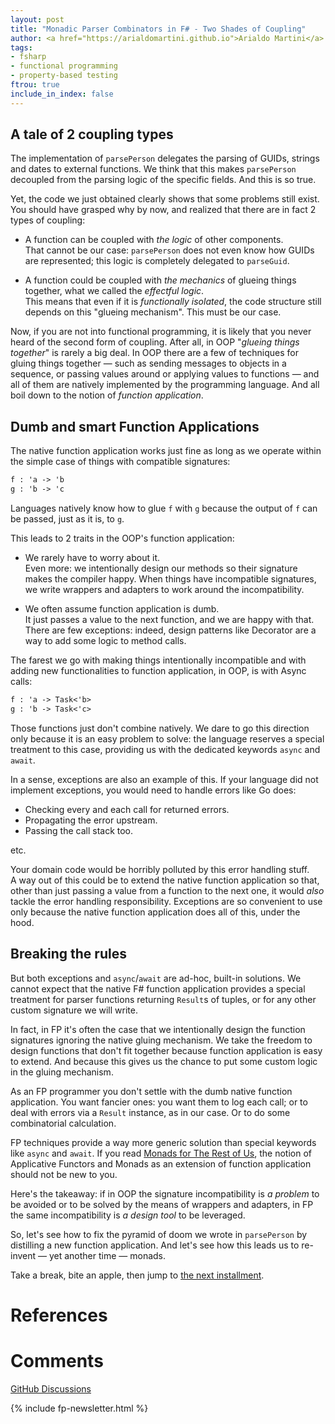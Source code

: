 ```yaml
---
layout: post
title: "Monadic Parser Combinators in F# - Two Shades of Coupling"
author: <a href="https://arialdomartini.github.io">Arialdo Martini</a>
tags:
- fsharp
- functional programming
- property-based testing
ftrou: true
include_in_index: false
---
```


## A tale of 2 coupling types 

The implementation of `parsePerson` delegates the parsing of GUIDs,
strings and dates to external functions. We think that this makes
`parsePerson` decoupled from the parsing logic of the specific
fields. And this is so true.

Yet, the code we just obtained clearly shows that some problems still
exist. You should have grasped why by now, and realized that there are
in fact 2 types of coupling:

- A function can be coupled with *the logic* of other components.  
That cannot be our case: `parsePerson` does not even know how GUIDs
are represented; this logic is completely delegated to `parseGuid`.

- A function could be coupled with *the mechanics* of glueing things
  together, what we called the *effectful logic*.  
  This means that even if it is *functionally isolated*, the code
  structure still depends on this "glueing mechanism". This must be
  our case.
  

Now, if you are not into functional programming, it is likely that you
never heard of the second form of coupling. After all, in OOP
"*glueing things together*" is rarely a big deal. In OOP there are a
few of techniques for gluing things together &mdash; such as sending
messages to objects in a sequence, or passing values around or
applying values to functions &mdash; and all of them are natively
implemented by the programming language. And all boil down to the
notion of *function application*.

## Dumb and smart Function Applications

The native function application works just fine as long as we operate
within the simple case of things with compatible signatures:

```fsharp
f : 'a -> 'b
g : 'b -> 'c
```

Languages natively know how to glue `f` with `g` because the output of
`f` can be passed, just as it is, to `g`.

This leads to 2 traits in the OOP's function application:

- We rarely have to worry about it.  
  Even more: we intentionally design our methods so their signature
  makes the compiler happy. When things have incompatible signatures,
  we write wrappers and adapters to work around the incompatibility.

- We often assume function application is dumb.  
  It just passes a value to the next function, and we are happy with
  that. There are few exceptions: indeed, design patterns like
  Decorator are a way to add some logic to method calls.


The farest we go with making things intentionally incompatible and
with adding new functionalities to function application, in OOP, is
with Async calls:


```fsharp
f : 'a -> Task<'b>
g : 'b -> Task<'c>
```

Those functions just don't combine natively. We dare to go this
direction only because it is an easy problem to solve: the language
reserves a special treatment to this case, providing us with the
dedicated keywords `async` and `await`.

In a sense, exceptions are also an example of this. If your language
did not implement exceptions, you would need to handle errors like Go
does:

- Checking every and each call for returned errors.
- Propagating the error upstream.
- Passing the call stack too.

etc.

Your domain code would be horribly polluted by this error handling stuff.  
A way out of this could be to extend the native function application
so that, other than just passing a value from a function to the next
one, it would *also* tackle the error handling responsibility.
Exceptions are so convenient to use only because the native function
application does all of this, under the hood.

## Breaking the rules

But both exceptions and `async`/`await` are ad-hoc, built-in
solutions. We cannot expect that the native F# function application
provides a special treatment for parser functions returning `Result`s
of tuples, or for any other custom signature we will write.

In fact, in FP it's often the case that we intentionally design the
function signatures ignoring the native gluing mechanism. We take the
freedom to design functions that don't fit together because function
application is easy to extend. And because this gives us the chance to
put some custom logic in the gluing mechanism.

As an FP programmer you don't settle with the dumb native function
application. You want fancier ones: you want them to log each call; or to deal with errors via a `Result` instance, as in our case. Or to do some combinatorial calculation.

FP techniques provide a way more generic solution than special
keywords like `async` and `await`.  If you read [Monads for The Rest
of Us](/monads-for-the-rest-of-us), the notion of Applicative Functors
and Monads as an extension of function application should not be new
to you.

Here's the takeaway: if in OOP the signature incompatibility is *a
problem* to be avoided or to be solved by the means of wrappers and
adapters, in FP the same incompatibility is *a design tool* to be
leveraged.

So, let's see how to fix the pyramid of doom we wrote in `parsePerson`
by distilling a new function application. And let's see how this leads
us to re-invent &mdash; yet another time &mdash; monads.

Take a break, bite an apple, then jump to [the next installment](/monadic-parser-combinators-6).

# References


# Comments
[GitHub Discussions](https://github.com/arialdomartini/arialdomartini.github.io/discussions/33)



{% include fp-newsletter.html %}
